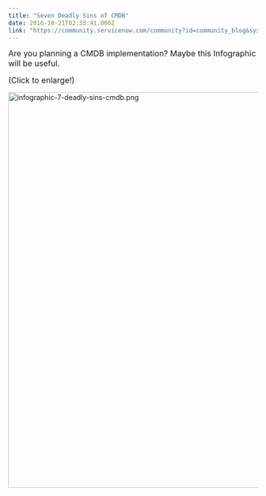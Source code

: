 ```yaml
---
title: "Seven Deadly Sins of CMDB"
date: 2016-10-21T02:33:41.000Z
link: "https://community.servicenow.com/community?id=community_blog&sys_id=4bedeee9dbd0dbc01dcaf3231f961942"
---
```

<p><span style="font-size: 12pt;">Are you planning a CMDB implementation? Maybe this Infographic will be useful.</span></p><p><span style="font-size: 12pt;">(Click to enlarge!)</span></p><p><img alt="infographic-7-deadly-sins-cmdb.png" class="image-1 jive-image" height="798" src="http://www.servicenow.com/content/dam/servicenow/documents/infographics/infographic-7-deadly-sins-cmdb.png" style="height: 798px; width: 516.451px;" width="516"/></p>